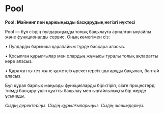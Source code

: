 # Pool

**Pool: Майнинг пен қаржыңызды басқарудың негізгі нүктесі**


Pool — бұл сіздің пулдарыңызды толық бақылауға арналған ыңғайлы және функционалды сервис. Оның көмегімен сіз:

• Пулдарды барынша қарапайым түрде басқара аласыз.

• Қосылған құрылғылар мен олардың жұмысы туралы толық ақпаратты көре аласыз.

• Қаражатты тез және қажетсіз әрекеттерсіз шығаруды бақылап, баптай аласыз.


Бұл құрал барлық маңызды функцияларды біріктіріп, сізге процестерді тиімді басқару үшін қуатты бақылау мен ыңғайлылықты бір жерде ұсынады.


_Сіздің деректеріңіз. Сіздің құрылғыларыңыз. Сіздің шешімдеріңіз._
